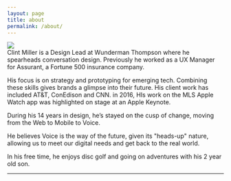 ```yaml
---
layout: page
title: about
permalink: /about/
---
```


<img class="col one right" src="/img/prof_pic.jpg">

<br/>
Clint Miller is a Design Lead at Wunderman Thompson where he spearheads conversation design. Previously he worked as a UX Manager for Assurant, a Fortune 500 insurance company.
 
His focus is on strategy and prototyping for emerging tech. Combining these skills gives brands a glimpse into their future. His client work has included AT&T, ConEdison and CNN. in 2016, HIs work on the MLS Apple Watch app was highlighted on stage at an Apple Keynote.
 
During his 14 years in design, he’s stayed on the cusp of change, moving from the Web to Mobile to Voice.
 
He believes Voice is the way of the future, given its "heads-up" nature, allowing us to meet our digital needs and get back to the real world.
 
In his free time, he enjoys disc golf and going on adventures with his 2 year old son. 
<br/>
<hr/>
<br/>
<span class="contacticon center">
	<a href="mailto:info@mrclintmiller.com"><i class="fa fa-envelope-square"></i></a>
	<a href="https://www.linkedin.com/in/clintonmiller" target="_blank"><i class="fa fa-linkedin-square"></i></a>
</span>



